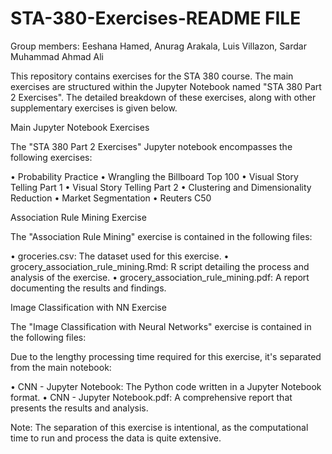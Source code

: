 # STA-380-Exercises-README FILE
Group members: Eeshana Hamed, Anurag Arakala, Luis Villazon, Sardar Muhammad Ahmad Ali

This repository contains exercises for the STA 380 course. The main exercises are structured within the Jupyter Notebook named "STA 380 Part 2 Exercises". The detailed breakdown of these exercises, along with other supplementary exercises is given below.

Main Jupyter Notebook Exercises

The "STA 380 Part 2 Exercises" Jupyter notebook encompasses the following exercises:

•	Probability Practice
•	Wrangling the Billboard Top 100
•	Visual Story Telling Part 1
•	Visual Story Telling Part 2
•	Clustering and Dimensionality Reduction
•	Market Segmentation
•	Reuters C50

Association Rule Mining Exercise 

The "Association Rule Mining" exercise is contained in the following files:

•	groceries.csv: The dataset used for this exercise.
•	grocery_association_rule_mining.Rmd: R script detailing the process and analysis of the exercise.
•	grocery_association_rule_mining.pdf: A report documenting the results and findings.

Image Classification with NN Exercise

The "Image Classification with Neural Networks" exercise is contained in the following files:

Due to the lengthy processing time required for this exercise, it's separated from the main notebook:

•	CNN - Jupyter Notebook: The Python code written in a Jupyter Notebook format.
•	CNN - Jupyter Notebook.pdf: A comprehensive report that presents the results and analysis.

Note: The separation of this exercise is intentional, as the computational time to run and process the data is quite extensive.


